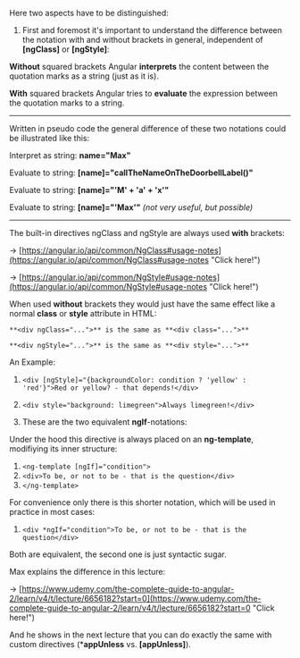 

Here two aspects have to be distinguished:

1. First and foremost it's important to understand the difference between the notation with and without brackets in general, independent of **[ngClass]** or **[ngStyle]**:

**Without** squared brackets Angular **interprets** the content between the quotation marks as a string (just as it is).

**With** squared brackets Angular tries to **evaluate** the expression between the quotation marks to a string.

-----

Written in pseudo code the general difference of these two notations could be illustrated like this:

Interpret as string: **name="Max"**

Evaluate to string: **[name]="callTheNameOnTheDoorbellLabel()"**

Evaluate to string: **[name]="'M' + 'a' + 'x'"**

Evaluate to string: **[name]="'Max'"** _(not very useful, but possible)_

-----

The built-in directives ngClass and ngStyle are always used **with** brackets:

→ [https://angular.io/api/common/NgClass#usage-notes](https://angular.io/api/common/NgClass#usage-notes "Click here!")

→ [https://angular.io/api/common/NgStyle#usage-notes](https://angular.io/api/common/NgStyle#usage-notes "Click here!")

When used **without** brackets they would just have the same effect like a normal **class** or **style** attribute in HTML:

`**<div ngClass="...">** is the same as **<div class="...">**`

`**<div ngStyle="...">** is the same as **<div style="...">**`

An Example:

1.  `<div [ngStyle]="{backgroundColor: condition ? 'yellow' : 'red'}">Red or yellow? - that depends!</div> `
2.  `<div style="background: limegreen">Always limegreen!</div>`

2. These are the two equivalent **ngIf**-notations:

Under the hood this directive is always placed on an **ng-template**, modifiying its inner structure:

1.  `<ng-template [ngIf]="condition">`
2.   `<div>To be, or not to be - that is the question</div>`
3.  `</ng-template>`

For convenience only there is this shorter notation, which will be used in practice in most cases:

1. ` <div *ngIf="condition">To be, or not to be - that is the question</div> `

Both are equivalent, the second one is just syntactic sugar.

Max explains the difference in this lecture:

→ [https://www.udemy.com/the-complete-guide-to-angular-2/learn/v4/t/lecture/6656182?start=0](https://www.udemy.com/the-complete-guide-to-angular-2/learn/v4/t/lecture/6656182?start=0 "Click here!")

And he shows in the next lecture that you can do exactly the same with custom directives (***appUnless** vs. **[appUnless]**).